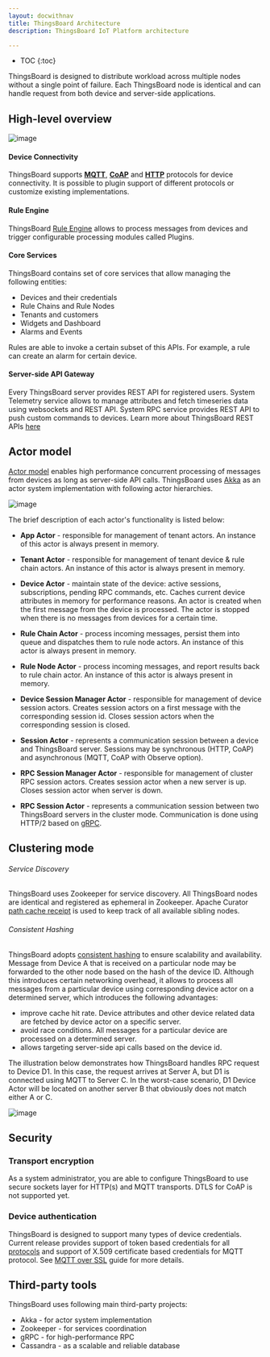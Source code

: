 ```yaml
---
layout: docwithnav
title: ThingsBoard Architecture
description: ThingsBoard IoT Platform architecture

---
```


* TOC
{:toc}

ThingsBoard is designed to distribute workload across multiple nodes without a single point of failure.
Each ThingsBoard node is identical and can handle request from both device and server-side applications.
 
## High-level overview

 ![image](/images/reference/architecture-in-brief.svg)

#### Device Connectivity

ThingsBoard supports [**MQTT**](/docs/reference/mqtt-api/), [**CoAP**](/docs/reference/coap-api/) and [**HTTP**](/docs/reference/http-api/) protocols for device connectivity.
It is possible to plugin support of different protocols or customize existing implementations.

#### Rule Engine

ThingsBoard [Rule Engine](/docs/user-guide/rule-engine/) allows to process messages from devices and trigger configurable processing modules called Plugins.

#### Core Services

ThingsBoard contains set of core services that allow managing the following entities:

 * Devices and their credentials
 * Rule Chains and Rule Nodes
 * Tenants and customers
 * Widgets and Dashboard
 * Alarms and Events
 
Rules are able to invoke a certain subset of this APIs. For example, a rule can create an alarm for certain device.

#### Server-side API Gateway

Every ThingsBoard server provides REST API for registered users. 
System Telemetry service allows to manage attributes and fetch timeseries data using websockets and REST API.
System RPC service provides REST API to push custom commands to devices.
Learn more about ThingsBoard REST APIs [here](/docs/reference/rest-api/)

## Actor model

[Actor model](https://en.wikipedia.org/wiki/Actor_model) enables high performance concurrent processing of messages from devices as long as server-side API calls.
ThingsBoard uses [Akka](http://akka.io/) as an actor system implementation with following actor hierarchies.

 ![image](/images/reference/actor-system-hierarchies.svg)

The brief description of each actor's functionality is listed below:

 * **App Actor** - responsible for management of tenant actors. 
 An instance of this actor is always present in memory.
 * **Tenant Actor** - responsible for management of tenant device & rule chain actors. 
 An instance of this actor is always present in memory.
 * **Device Actor** - maintain state of the device: active sessions, subscriptions, pending RPC commands, etc. 
 Caches current device attributes in memory for performance reasons.
 An actor is created when the first message from the device is processed. The actor is stopped when there is no messages from devices for a certain time.
 * **Rule Chain Actor** - process incoming messages, persist them into queue and dispatches them to rule node actors. 
 An instance of this actor is always present in memory.
 * **Rule Node Actor** - process incoming messages, and report results back to rule chain actor. 
 An instance of this actor is always present in memory.
 
 * **Device Session Manager Actor** - responsible for management of device session actors. 
 Creates session actors on a first message with the corresponding session id. Closes session actors when the corresponding session is closed. 
 * **Session Actor** - represents a communication session between a device and ThingsBoard server.
 Sessions may be synchronous (HTTP, CoAP) and asynchronous (MQTT, CoAP with Observe option).
 
 * **RPC Session Manager Actor** - responsible for management of cluster RPC session actors.
 Creates session actor when a new server is up. Closes session actor when server is down.
 * **RPC Session Actor** - represents a communication session between two ThingsBoard servers in the cluster mode.
 Communication is done using HTTP/2 based on [gRPC](http://www.grpc.io/). 

## Clustering mode

###### Service Discovery

ThingsBoard uses Zookeeper for service discovery.
All ThingsBoard nodes are identical and registered as ephemeral in Zookeeper. Apache Curator [path cache receipt](http://curator.apache.org/curator-recipes/path-cache.html) is used to keep track of all available sibling nodes.

###### Consistent Hashing

ThingsBoard adopts [consistent hashing](https://dzone.com/articles/simple-magic-consistent) to ensure scalability and availability.
Message from Device A that is received on a particular node may be forwarded to the other node based on the hash of the device ID.
Although this introduces certain networking overhead, it allows to process all messages from a particular device using corresponding device actor on a determined server, which introduces the following advantages:

 * improve cache hit rate. Device attributes and other device related data are fetched by device actor on a specific server.
 * avoid race conditions. All messages for a particular device are processed on a determined server.
 * allows targeting server-side api calls based on the device id.
   
The illustration below demonstrates how ThingsBoard handles RPC request to Device D1.
In this case, the request arrives at Server A, but D1 is connected using MQTT to Server C. 
In the worst-case scenario, D1 Device Actor will be located on another server B that obviously does not match either A or C.

 ![image](/images/reference/cluster-mode-rpc-request.svg)

## Security

### Transport encryption

As a system administrator, you are able to configure ThingsBoard to use secure sockets layer for HTTP(s) and MQTT transports.
DTLS for CoAP is not supported yet.

### Device authentication

ThingsBoard is designed to support many types of device credentials.
Current release provides support of token based credentials for all [protocols](/docs/reference/protocols/) 
and support of X.509 certificate based credentials for MQTT protocol. See [MQTT over SSL](/docs/user-guide/mqtt-over-ssl/) guide for more details.

## Third-party tools

ThingsBoard uses following main third-party projects:
 
 * Akka - for actor system implementation
 * Zookeeper - for services coordination
 * gRPC - for high-performance RPC
 * Cassandra - as a scalable and reliable database

